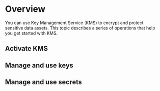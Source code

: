 # Overview

You can use Key Management Service \(KMS\) to encrypt and protect sensitive data assets. This topic describes a series of operations that help you get started with KMS.

## Activate KMS

## Manage and use keys

## Manage and use secrets

